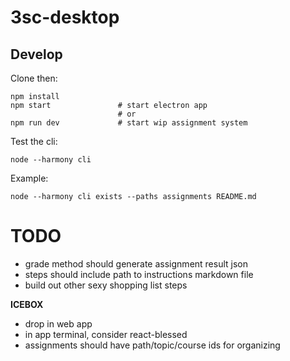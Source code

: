 # 3sc-desktop

## Develop

Clone then:

    npm install
    npm start               # start electron app
                            # or
    npm run dev             # start wip assignment system

Test the cli:

    node --harmony cli

Example:

    node --harmony cli exists --paths assignments README.md

# TODO
- grade method should generate assignment result json
- steps should include path to instructions markdown file
- build out other sexy shopping list steps

**ICEBOX**

- drop in web app
- in app terminal, consider react-blessed
- assignments should have path/topic/course ids for organizing
